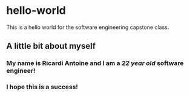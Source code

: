 # hello-world
This is a hello world for the software engineering capstone class. 
## A little bit about myself
### My name is Ricardi Antoine and I am a *22 year old* **software engineer!**
### I hope this is a success!

